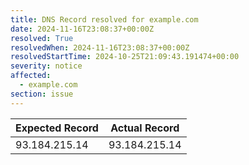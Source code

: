 ```yaml
---
title: DNS Record resolved for example.com
date: 2024-11-16T23:08:37+00:00Z
resolved: True
resolvedWhen: 2024-11-16T23:08:37+00:00Z
resolvedStartTime: 2024-10-25T21:09:43.191474+00:00
severity: notice
affected:
  - example.com
section: issue
---
```


| Expected Record  | Actual Record  |
|------------------|----------------|
| 93.184.215.14 | 93.184.215.14 |
